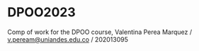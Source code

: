 # DPOO2023
Comp of work for the DPOO course,
Valentina Perea Marquez / v.peream@uniandes.edu.co / 202013095
